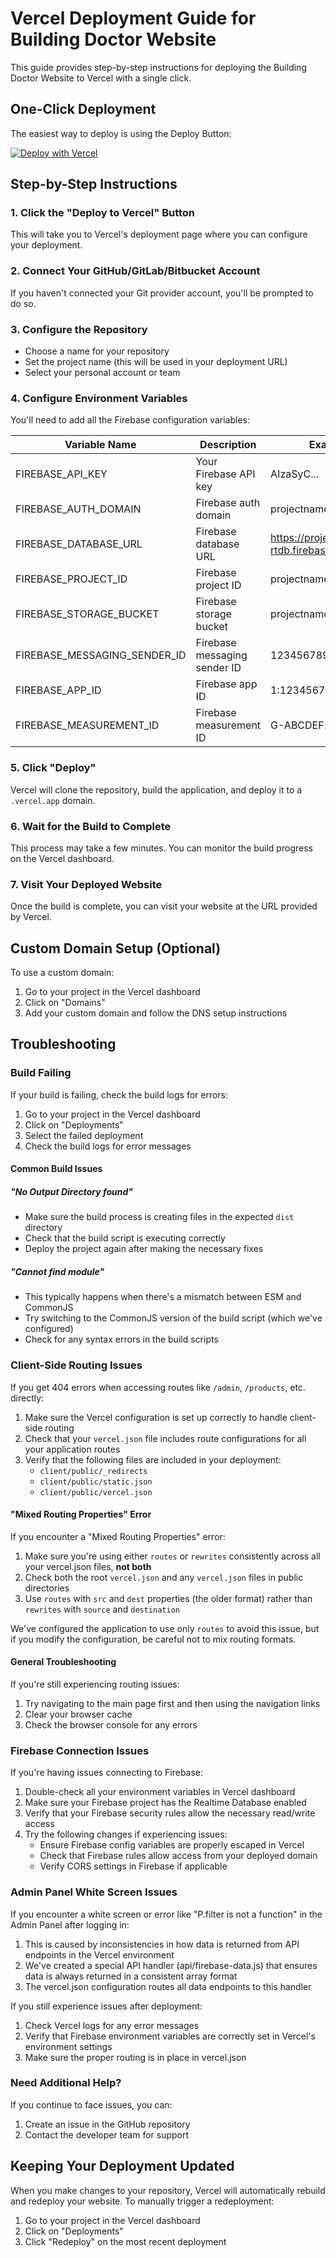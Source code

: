 # Vercel Deployment Guide for Building Doctor Website

This guide provides step-by-step instructions for deploying the Building Doctor Website to Vercel with a single click.

## One-Click Deployment

The easiest way to deploy is using the Deploy Button:

[![Deploy with Vercel](https://vercel.com/button)](https://vercel.com/new/git/external?repository-url=https%3A%2F%2Fgithub.com%2Fyourusername%2Fbuilding-doctor-website&env=FIREBASE_API_KEY,FIREBASE_AUTH_DOMAIN,FIREBASE_DATABASE_URL,FIREBASE_PROJECT_ID,FIREBASE_STORAGE_BUCKET,FIREBASE_MESSAGING_SENDER_ID,FIREBASE_APP_ID,FIREBASE_MEASUREMENT_ID&project-name=building-doctor-website&framework=vite)

## Step-by-Step Instructions

### 1. Click the "Deploy to Vercel" Button

This will take you to Vercel's deployment page where you can configure your deployment.

### 2. Connect Your GitHub/GitLab/Bitbucket Account

If you haven't connected your Git provider account, you'll be prompted to do so.

### 3. Configure the Repository

- Choose a name for your repository
- Set the project name (this will be used in your deployment URL)
- Select your personal account or team

### 4. Configure Environment Variables

You'll need to add all the Firebase configuration variables:

| Variable Name | Description | Example Value |
|---------------|-------------|--------------|
| FIREBASE_API_KEY | Your Firebase API key | AIzaSyC... |
| FIREBASE_AUTH_DOMAIN | Firebase auth domain | projectname.firebaseapp.com |
| FIREBASE_DATABASE_URL | Firebase database URL | https://projectname-default-rtdb.firebaseio.com |
| FIREBASE_PROJECT_ID | Firebase project ID | projectname |
| FIREBASE_STORAGE_BUCKET | Firebase storage bucket | projectname.appspot.com |
| FIREBASE_MESSAGING_SENDER_ID | Firebase messaging sender ID | 123456789012 |
| FIREBASE_APP_ID | Firebase app ID | 1:123456789012:web:abc123 |
| FIREBASE_MEASUREMENT_ID | Firebase measurement ID | G-ABCDEF1234 |

### 5. Click "Deploy"

Vercel will clone the repository, build the application, and deploy it to a `.vercel.app` domain.

### 6. Wait for the Build to Complete

This process may take a few minutes. You can monitor the build progress on the Vercel dashboard.

### 7. Visit Your Deployed Website

Once the build is complete, you can visit your website at the URL provided by Vercel.

## Custom Domain Setup (Optional)

To use a custom domain:

1. Go to your project in the Vercel dashboard
2. Click on "Domains"
3. Add your custom domain and follow the DNS setup instructions

## Troubleshooting

### Build Failing

If your build is failing, check the build logs for errors:

1. Go to your project in the Vercel dashboard
2. Click on "Deployments"
3. Select the failed deployment
4. Check the build logs for error messages

#### Common Build Issues

##### "No Output Directory found"
- Make sure the build process is creating files in the expected `dist` directory
- Check that the build script is executing correctly
- Deploy the project again after making the necessary fixes

##### "Cannot find module"
- This typically happens when there's a mismatch between ESM and CommonJS
- Try switching to the CommonJS version of the build script (which we've configured)
- Check for any syntax errors in the build scripts

### Client-Side Routing Issues

If you get 404 errors when accessing routes like `/admin`, `/products`, etc. directly:

1. Make sure the Vercel configuration is set up correctly to handle client-side routing
2. Check that your `vercel.json` file includes route configurations for all your application routes
3. Verify that the following files are included in your deployment:
   - `client/public/_redirects`
   - `client/public/static.json`
   - `client/public/vercel.json`

#### "Mixed Routing Properties" Error

If you encounter a "Mixed Routing Properties" error:

1. Make sure you're using either `routes` or `rewrites` consistently across all your vercel.json files, **not both**
2. Check both the root `vercel.json` and any `vercel.json` files in public directories
3. Use `routes` with `src` and `dest` properties (the older format) rather than `rewrites` with `source` and `destination`

We've configured the application to use only `routes` to avoid this issue, but if you modify the configuration, be careful not to mix routing formats.

#### General Troubleshooting

If you're still experiencing routing issues:

1. Try navigating to the main page first and then using the navigation links
2. Clear your browser cache
3. Check the browser console for any errors

### Firebase Connection Issues

If you're having issues connecting to Firebase:

1. Double-check all your environment variables in Vercel dashboard
2. Make sure your Firebase project has the Realtime Database enabled
3. Verify that your Firebase security rules allow the necessary read/write access
4. Try the following changes if experiencing issues:
   - Ensure Firebase config variables are properly escaped in Vercel
   - Check that Firebase rules allow access from your deployed domain
   - Verify CORS settings in Firebase if applicable

### Admin Panel White Screen Issues

If you encounter a white screen or error like "P.filter is not a function" in the Admin Panel after logging in:

1. This is caused by inconsistencies in how data is returned from API endpoints in the Vercel environment
2. We've created a special API handler (api/firebase-data.js) that ensures data is always returned in a consistent array format
3. The vercel.json configuration routes all data endpoints to this handler

If you still experience issues after deployment:

1. Check Vercel logs for any error messages
2. Verify that Firebase environment variables are correctly set in Vercel's environment settings
3. Make sure the proper routing is in place in vercel.json

### Need Additional Help?

If you continue to face issues, you can:

1. Create an issue in the GitHub repository
2. Contact the developer team for support

## Keeping Your Deployment Updated

When you make changes to your repository, Vercel will automatically rebuild and redeploy your website. To manually trigger a redeployment:

1. Go to your project in the Vercel dashboard
2. Click on "Deployments"
3. Click "Redeploy" on the most recent deployment